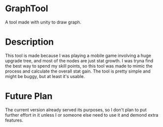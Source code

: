 # GraphTool
A tool made with unity to draw graph.

# Description
This tool is made because I was playing a mobile game involving a huge upgrade tree, and most of the nodes are just stat growth. I was tryna find the best way to spend my skill points, so this tool was made to mimic the process and calculate the overall stat gain. The tool is pretty simple and might be buggy, but at least it's usable.

# Future Plan
The current version already served its purposes, so I don't plan to put further effort in it unless I or someone else need to use it and demond extra features.
